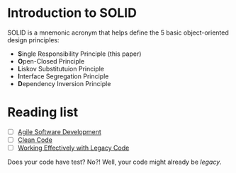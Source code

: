 # Introduction to SOLID

SOLID is a mnemonic acronym that helps define the 5 basic object-oriented design principles:

* **S**ingle Responsibility Principle (this paper)
* **O**pen-Closed Principle
* **L**iskov Substitutuion Principle
* **I**nterface Segregation Principle
* **D**ependency Inversion Principle

# Reading list

- [ ] [Agile Software Development](https://www.amazon.it/Agile-Software-Development-Principles-Practices/dp/0135974445/ref=sr_1_1?__mk_it_IT=%C3%85M%C3%85%C5%BD%C3%95%C3%91&keywords=agile+software+development&qid=1565943663&s=gateway&sr=8-1)
- [ ] [Clean Code](https://www.amazon.it/Clean-Code-Handbook-Software-Craftsmanship/dp/0132350882/ref=pd_sim_14_1/257-8594055-5539201?_encoding=UTF8&pd_rd_i=0132350882&pd_rd_r=17d6b9fe-a8d4-476f-ae5a-521dd34140fc&pd_rd_w=i54a8&pd_rd_wg=e5ZeR&pf_rd_p=56b3c50e-3915-4b91-b522-56dd1dac87e6&pf_rd_r=43MEETRHE9FGC71XV74H&psc=1&refRID=43MEETRHE9FGC71XV74H)
- [ ] [Working Effectively with Legacy Code](https://www.amazon.it/Working-Effectively-Legacy-Code-English-ebook/dp/B005OYHF0A/ref=tmm_kin_swatch_0?_encoding=UTF8&qid=1565944046&sr=8-1)

Does your code have test? No?! Well, your code might already be *legacy*.

